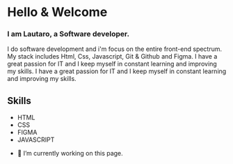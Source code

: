 # Hello & Welcome
### I am Lautaro, a Software developer.

I do software development and i'm focus on the entire front-end spectrum.
My stack includes Html, Css, Javascript, Git & Github and Figma.
I have a great passion for IT and I keep myself in constant learning and improving my skills.
I have a great passion for IT and I keep myself in constant learning and improving my skills.

## Skills
* HTML
* CSS
* FIGMA
* JAVASCRIPT

- 🔭 I’m currently working on this page. 
